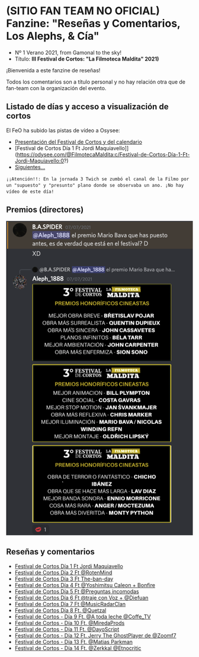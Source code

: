 # (SITIO FAN TEAM NO OFICIAL) Fanzine: "Reseñas y Comentarios, Los Alephs, & Cía"

 - Nº 1 Verano 2021, from Gamonal to the sky!
 - Título: **III Festival de Cortos: "La Filmoteca Maldita" 2021)**

¡Bienvenida a este fanzine de reseñas! 

Todos los comentarios son a título personal y no hay relación otra que de fan-team con la organización del evento.

## Listado de días y acceso a visualización de cortos

El FeO ha subido las pistas de vídeo a Osysee:

- [Presentación del Festival de Cortos y del calendario](https://odysee.com/@FilmotecaMaldita:c/presentaci%C3%B3n-del-festival-de-cortos-y:4)
- [Festival de Cortos Día 1 Ft Jordi Maquiavello]](https://odysee.com/@FilmotecaMaldita:c/Festival-de-Cortos-Día-1-Ft-Jordi-Maquiavello:0?)
- [Siguientes...](https://odysee.com/$/search?q=FilmotecaMaldita%2C%20Festiva%20de%20Cortos) 

`
¡¡Atención!!: En la jornada 3 Twich se zumbó el canal de la Filmo por un "supuesto" y "presunto" plano donde se observaba un ano. ¡No hay vídeo de este día!
`

## Premios (directores)
![](festi-premios.png)

## Reseñas y comentarios
- [Festival de Cortos Día 1 Ft Jordi Maquiavello](./dia1.md)
- [Festival de Cortos Día 2 Ft @RotenMind](./dia2.md)
- [Festival de Cortos Día 3 Ft The-ban-day](./dia3.md)
- [Festival de Cortos Día 4 Ft @Yoshimitsu Caleon + Bonfire](./dia4.md)
- [Festival de Cortos Día 5 Ft @Preguntas incomodas](./dia5.md)
- [Festival de Cortos Día 6 Ft @traje con Voz + @Diefuan](./dia6.md)
- [Festival de Cortos Día 7 Ft @MusicRadarClan](./dia7.md)
- [Festival de Cortos Día 8 Ft. @Quetzal](./dia8.md)
- [Festival de Cortos - Día 9 Ft. @A toda leche @Coffe_TV](./dia9.md)
- [Festival de Cortos - Día 10 Ft. @MiredaProds](./dia10.md)
- [Festival de Cortos - Día 11 Ft. @DayoScript](./dia11.md)
- [Festival de Cortos - Día 12 Ft. Jerry The GhostPlayer de @Zoomf7](./dia12.md)
- [Festival de Cortos - Día 13 Ft. @Matias Parkman](./dia13.md)
- [Festival de Cortos - Día 14 Ft. @Zerkkal @Etnocritic](./dia14.md)

